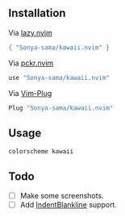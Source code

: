 ## Installation

Via [lazy.nvim](https://github.com/folke/lazy.nvim)
```lua
{ "Sonya-sama/kawaii.nvim" }
```

Via [pckr.nvim](https://github.com/lewis6991/pckr.nvim)
```lua
use "Sonya-sama/kawaii.nvim"
```

Via [Vim-Plug](https://github.com/junegunn/vim-plug)
```lua
Plug "Sonya-sama/kawaii.nvim"
```

## Usage

```vim
colorscheme kawaii
```

## Todo

- [ ] Make some screenshots.
- [ ] Add [IndentBlankline](https://github.com/lukas-reineke/indent-blankline.nvim) support.
